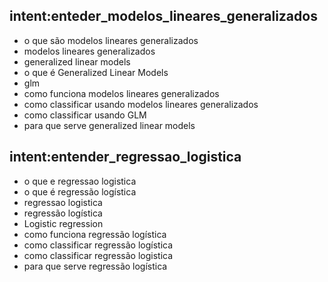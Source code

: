 ## intent:enteder_modelos_lineares_generalizados
- o que são modelos lineares generalizados
- modelos lineares generalizados
- generalized linear models
- o que é Generalized Linear Models
- glm
- como funciona modelos lineares generalizados
- como classificar usando modelos lineares generalizados
- como classificar usando GLM
- para que serve  generalized linear models

## intent:entender_regressao_logistica

- o que e regressao logistica
- o que é regressão logística
- regressao logistica
- regressão logística
- Logistic regression
- como funciona regressão logística
- como classificar regressão logística
- como classificar regressão logistica
- para que serve regressão logística